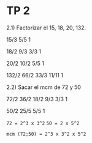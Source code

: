 # TP 2

2.1) Factorizar el 15, 18, 20, 132.

15/3
5/5
1

18/2
9/3
3/3
1

20/2
10/2
5/5
1

132/2
66/2
33/3
11/11
1

2.2) Sacar el mcm de 72 y 50

72/2
36/2
18/2
9/3
3/3
1

50/2
25/5
5/5
1

`72 = 2^3 x 3^2`
`50 = 2 x 5^2`

`mcm (72;50) = 2^3 x 3^2 x 5^2`
